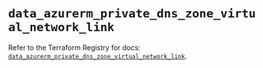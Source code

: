 # `data_azurerm_private_dns_zone_virtual_network_link`

Refer to the Terraform Registry for docs: [`data_azurerm_private_dns_zone_virtual_network_link`](https://registry.terraform.io/providers/hashicorp/azurerm/3.93.0/docs/data-sources/private_dns_zone_virtual_network_link).
